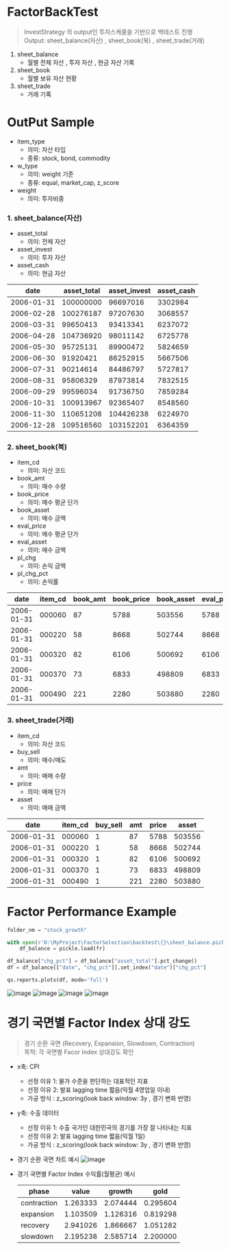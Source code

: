 # FactorBackTest
> InvestStrategy 의 output인 투자스케줄을 기반으로 백테스트 진행  
> Output: sheet_balance(자산) , sheet_book(북) , sheet_trade(거래)

1. sheet_balance
   * 월별 전체 자산 , 투자 자산 , 현금 자산 기록
2. sheet_book
   * 월별 보유 자산 현황
3. sheet_trade
   * 거래 기록 

# OutPut Sample
 * item_type
   * 의미: 자산 타입 
   * 종류: stock, bond, commodity  
 * w_type
   * 의미: weight 기준
   * 종류: equal, market_cap, z_score  
 * weight
   * 의미: 투자비중
### 1. sheet_balance(자산)
 * asset_total
   * 의미: 전체 자산
 * asset_invest
   * 의미: 투자 자산
 * asset_cash
   * 의미: 현금 자산 

|date|	asset_total|	asset_invest|	asset_cash|
|---|---|---|---|
|2006-01-31|	100000000|	 96697016|	3302984|
|2006-02-28|	100276187|	 97207630|	3068557|
|2006-03-31|	 99650413|   93413341|	6237072|
|2006-04-28|	104736920|	 98011142|	6725778|
|2006-05-30|	 95725131|   89900472|	5824659|
|2006-06-30|	 91920421|   86252915|	5667506|
|2006-07-31|	 90214614|   84486797|	5727817|
|2006-08-31|	 95806329|   87973814|	7832515|
|2006-09-29|	 99596034|   91736750|	7859284|
|2006-10-31|	100913967|	 92365407|	8548560|
|2006-11-30|	110651208|	104426238|	6224970|
|2006-12-28|	109516560|	103152201|	6364359|

### 2. sheet_book(북)

 * item_cd
   * 의미: 자산 코드
 * book_amt
   * 의미: 매수 수량
 * book_price
   * 의미: 매수 평균 단가 
 * book_asset
   * 의미: 매수 금액  
 * eval_price
   * 의미: 매수 평균 단가 
 * eval_asset
   * 의미: 매수 금액  
 * pl_chg
   * 의미: 손익 금액 
 * pl_chg_pct
   * 의미: 손익률  

|date|	item_cd|	book_amt|	book_price|	book_asset|	eval_price|	eval_asset|	pl_chg|	pl_chg_pct|
|---|---|---|---|---|---|---|---|---|
|2006-01-31|	000060|	87	|5788|	503556|	5788|	503556|	0|	0.0|
|2006-01-31|	000220|	58	|8668|	502744|	8668|	502744|	0|	0.0|
|2006-01-31|	000320|	82	|6106|	500692|	6106|	500692|	0|	0.0|
|2006-01-31|	000370|	73	|6833|	498809|	6833|	498809|	0|	0.0|
|2006-01-31|	000490|	221 |2280|	503880|	2280|	503880|	0|	0.0|

### 3. sheet_trade(거래)


 * item_cd
   * 의미: 자산 코드
 * buy_sell
   * 의미: 매수/매도
 * amt
   * 의미: 매매 수량
 * price
   * 의미: 매매 단가  
 * asset
   * 의미: 매매 금액  


|date|	item_cd|	buy_sell|	amt|	price|	asset|
|---|---|---|---|---|---|
|2006-01-31|	000060|	1|	87	|5788|	503556
|2006-01-31|	000220|	1|	58	|8668|	502744
|2006-01-31|	000320|	1|	82	|6106|	500692
|2006-01-31|	000370|	1|	73	|6833|	498809
|2006-01-31|	000490|	1|	221| 2280|	503880

# Factor Performance Example
```python
folder_nm = "stock_growth"

with open(r'D:\MyProject\FactorSelection\backtest\{}\sheet_balance.pickle'.format(folder_nm), 'rb') as fr:
    df_balance = pickle.load(fr)

df_balance["chg_pct"] = df_balance["asset_total"].pct_change()
df = df_balance[["date", "chg_pct"]].set_index("date")["chg_pct"]

qs.reports.plots(df, mode='full')
```
![image](https://github.com/song-junho/FactorBackTest/assets/67362481/9d1f5af7-d92a-481d-94a5-85e21846022f)
![image](https://github.com/song-junho/FactorBackTest/assets/67362481/e060001d-f3df-4eb2-a774-916b7ed475da)
![image](https://github.com/song-junho/FactorBackTest/assets/67362481/f1169d72-56f5-4f63-9b03-5eb0d34ef525)
![image](https://github.com/song-junho/FactorBackTest/assets/67362481/c72ba87f-0fe2-47fb-b7d0-8f93c5c07941)

# 경기 국면별 Factor Index 상대 강도
> 경기 순환 국면 (Recovery, Expansion, Slowdown, Contraction)  
> 목적: 각 국면별 Facor Index 상대강도 확인  

 * x축: CPI
   * 선정 이유 1: 물가 수준을 판단하는 대표적인 지표
   * 선정 이유 2: 발표 lagging time 짧음(익월 4영업일 이내)  
   * 가공 방식 : z_scoring(look back window: 3y , 경기 변화 반영)
   
 * y축: 수출 데이터
   * 선정 이유 1: 수출 국가인 대한민국의 경기를 가장 잘 나타내는 지표
   * 선정 이유 2: 발표 lagging time 짧음(익월 1일)  
   * 가공 방식 : z_scoring(look back window: 3y , 경기 변화 반영)
   
   
 * 경기 순환 국면 차트 예시
![image](https://github.com/song-junho/FactorBackTest/assets/67362481/6b48faab-8c7c-4e45-98de-d6318f54ea99)

 * 경기 국면별 Factor Index 수익률(월평균) 예시
 
 	|phase	     |value	     |growth	|gold    |
 	|---|---|---|---|
    |contraction |1.263333	 |2.074444	|0.295604|
    |expansion	 |1.103509	 |1.126316	|0.819298|
    |recovery	 |2.941026	 |1.866667	|1.051282|
    |slowdown	 |2.195238	 |2.585714	|2.200000|